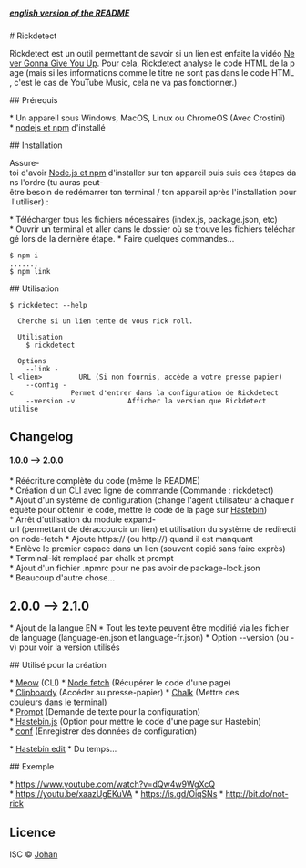 ##### [english version of the README](/README-EN.md)

# Rickdetect

Rickdetect est un outil permettant de savoir si un lien est enfaite la vidéo [Never Gonna Give You Up](https://www.youtube.com/watch?v=dQw4w9WgXcQ). Pour cela, Rickdetect analyse le code HTML de la page (mais si les informations comme le titre ne sont pas dans le code HTML, c'est le cas de YouTube Music, cela ne va pas fonctionner.)


## Prérequis

* Un appareil sous Windows, MacOS, Linux ou ChromeOS (Avec Crostini)
* [nodejs et npm](https://nodejs.org) d'installé


## Installation

Assure-toi d'avoir [Node.js et npm](https://nodejs.org) d'installer sur ton appareil puis suis ces étapes dans l'ordre (tu auras peut-être besoin de redémarrer ton terminal / ton appareil après l'installation pour l'utiliser) :

* Télécharger tous les fichiers nécessaires (index.js, package.json, etc)
* Ouvrir un terminal et aller dans le dossier où se trouve les fichiers téléchargé lors de la dernière étape.
* Faire quelques commandes...
```
$ npm i
.......
$ npm link
```


## Utilisation

```
$ rickdetect --help

  Cherche si un lien tente de vous rick roll.

  Utilisation
    $ rickdetect

  Options
    --link -l <lien>         URL (Si non fournis, accède a votre presse papier)
    --config -c              Permet d'entrer dans la configuration de Rickdetect
    --version -v             Afficher la version que Rickdetect utilise
```


## Changelog

#### 1.0.0 --> 2.0.0
* Réécriture complète du code (même le README)
* Création d'un CLI avec ligne de commande (Commande : rickdetect)
* Ajout d'un système de configuration (change l'agent utilisateur à chaque requête pour obtenir le code, mettre le code de la page sur [Hastebin](https://hasteb.herokuapp.com))
* Arrêt d'utilisation du module expand-url (permettant de déraccourcir un lien) et utilisation du système de redirection node-fetch
* Ajoute https:// (ou http://) quand il est manquant
* Enlève le premier espace dans un lien (souvent copié sans faire exprès)
* Terminal-kit remplacé par chalk et prompt
* Ajout d'un fichier .npmrc pour ne pas avoir de package-lock.json
* Beaucoup d'autre chose...

## 2.0.0 --> 2.1.0
* Ajout de la langue EN
* Tout les texte peuvent être modifié via les fichier de language (language-en.json et language-fr.json)
* Option --version (ou -v) pour voir la version utilisés


## Utilisé pour la création

* [Meow](https://www.npmjs.com/package/meow) (CLI)
* [Node fetch](https://www.npmjs.com/package/node-fetch) (Récupérer le code d'une page)
* [Clipboardy](https://www.npmjs.com/package/clipboardy) (Accéder au presse-papier)
* [Chalk](https://www.npmjs.com/package/chalk) (Mettre des couleurs dans le terminal)
* [Prompt](https://www.npmjs.com/package/prompt) (Demande de texte pour la configuration)
* [Hastebin.js](https://www.npmjs.com/package/hastebin.js) (Option pour mettre le code d'une page sur Hastebin)
* [conf](https://www.npmjs.com/package/conf) (Enregistrer des données de configuration)

* [Hastebin edit](https://hasteb.herokuapp.com)
* Du temps...


## Exemple

* https://www.youtube.com/watch?v=dQw4w9WgXcQ
* https://youtu.be/xaazUgEKuVA
* https://is.gd/OiqSNs
* http://bit.do/not-rick


## Licence

ISC © [Johan](https://johan-perso.glitch.me)